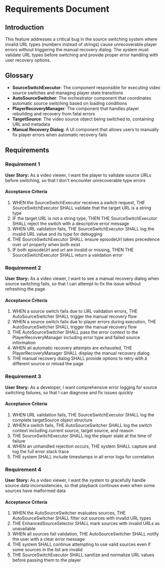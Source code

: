 # Requirements Document

## Introduction

This feature addresses a critical bug in the source switching system where invalid URL types (numbers instead of strings) cause unrecoverable player errors without triggering the manual recovery dialog. The system must validate URL types before switching and provide proper error handling with user recovery options.

## Glossary

- **SourceSwitchExecutor**: The component responsible for executing video source switches and managing player state transitions
- **AutoSourceSwitcher**: The orchestrator component that coordinates automatic source switching based on loading conditions
- **PlayerRecoveryManager**: The component that handles player rebuilding and recovery from fatal errors
- **TargetSource**: The video source object being switched to, containing URL and metadata
- **Manual Recovery Dialog**: A UI component that allows users to manually fix player errors when automatic recovery fails

## Requirements

### Requirement 1

**User Story:** As a video viewer, I want the player to validate source URLs before switching, so that I don't encounter unrecoverable type errors

#### Acceptance Criteria

1. WHEN the SourceSwitchExecutor receives a switch request, THE SourceSwitchExecutor SHALL validate that the target URL is a string type
2. IF the target URL is not a string type, THEN THE SourceSwitchExecutor SHALL reject the switch with a descriptive error message
3. WHEN URL validation fails, THE SourceSwitchExecutor SHALL log the invalid URL value and its type for debugging
4. THE SourceSwitchExecutor SHALL ensure episodeUrl takes precedence over url property when both exist
5. IF both episodeUrl and url are invalid or missing, THEN THE SourceSwitchExecutor SHALL return a validation error

### Requirement 2

**User Story:** As a video viewer, I want to see a manual recovery dialog when source switching fails, so that I can attempt to fix the issue without refreshing the page

#### Acceptance Criteria

1. WHEN a source switch fails due to URL validation errors, THE AutoSourceSwitcher SHALL trigger the manual recovery flow
2. WHEN a source switch fails due to player errors during execution, THE AutoSourceSwitcher SHALL trigger the manual recovery flow
3. THE AutoSourceSwitcher SHALL pass the error context to the PlayerRecoveryManager including error type and failed source information
4. WHEN all automatic recovery attempts are exhausted, THE PlayerRecoveryManager SHALL display the manual recovery dialog
5. THE manual recovery dialog SHALL provide options to retry with a different source or reload the page

### Requirement 3

**User Story:** As a developer, I want comprehensive error logging for source switching failures, so that I can diagnose and fix issues quickly

#### Acceptance Criteria

1. WHEN URL validation fails, THE SourceSwitchExecutor SHALL log the complete targetSource object structure
2. WHEN a switch fails, THE AutoSourceSwitcher SHALL log the switch context including current source, target source, and reason
3. THE SourceSwitchExecutor SHALL log the player state at the time of failure
4. WHEN an unhandled rejection occurs, THE system SHALL capture and log the full error stack trace
5. THE system SHALL include timestamps in all error logs for correlation

### Requirement 4

**User Story:** As a video viewer, I want the system to gracefully handle source data inconsistencies, so that playback continues even when some sources have malformed data

#### Acceptance Criteria

1. WHEN the AutoSourceSwitcher evaluates sources, THE AutoSourceSwitcher SHALL filter out sources with invalid URL types
2. THE EnhancedSourceSelector SHALL mark sources with invalid URLs as unavailable
3. WHEN all sources fail validation, THE AutoSourceSwitcher SHALL notify the user with a clear error message
4. THE system SHALL continue attempting to use valid sources even if some sources in the list are invalid
5. THE SourceSwitchExecutor SHALL sanitize and normalize URL values before passing them to the player
